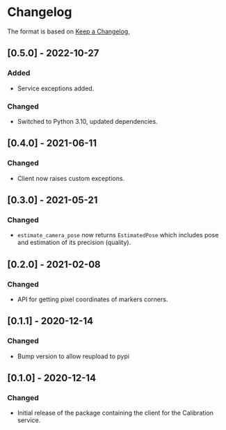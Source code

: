 # Changelog

The format is based on [Keep a Changelog](https://keepachangelog.com/en/1.0.0/),

## [0.5.0] - 2022-10-27
### Added
- Service exceptions added.

### Changed
- Switched to Python 3.10, updated dependencies.

## [0.4.0] - 2021-06-11
### Changed
- Client now raises custom exceptions.

## [0.3.0] - 2021-05-21
### Changed
- `estimate_camera_pose` now returns `EstimatedPose` which includes pose and estimation of its precision (quality). 

## [0.2.0] - 2021-02-08
### Changed
- API for getting pixel coordinates of markers corners.

## [0.1.1] - 2020-12-14
### Changed
- Bump version to allow reupload to pypi

## [0.1.0] - 2020-12-14
### Changed
- Initial release of the package containing the client for the Calibration service.